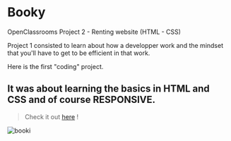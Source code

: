 # Booky
OpenClassrooms Project 2 - Renting website (HTML - CSS)

Project 1 consisted to learn about how a developper work and the mindset that you'll have to get to be efficient in that work.

Here is the first "coding" project. 

## It was about learning the basics in HTML and CSS and of course RESPONSIVE.

> Check it  out [here](booky-ebon.vercel.app) !

![booki](https://user-images.githubusercontent.com/101552588/205619638-4aa184b8-7c32-4fd8-bce7-aeb75688ce44.png)
